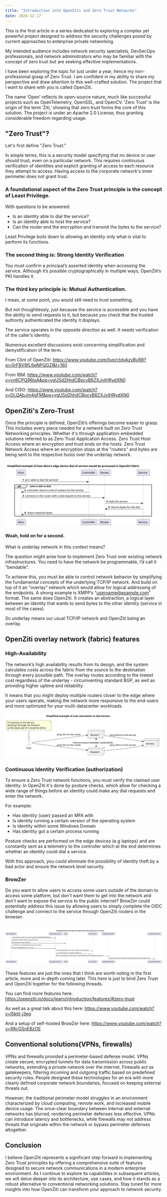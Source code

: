 ```yaml
---
title: "Introduction into OpenZiti and Zero Trust Networks"
date: 2024-12-17
---
```

This is the first article in a series dedicated to exploring a complex yet powerful project designed to address the security challenges posed by current approaches to enterprise private networking. 

My intended audience includes network security specialists, DevSecOps professionals, and network administrators who may be familiar with the concept of zero trust but are seeking effective implementations. 

I have been exploring the topic for just under a year, hence my non-professional grasp of Zero Trust. I am confident in my ability to share my perspective and draw attention to this well-crafted solution. The project that I want to share with you is called OpenZiti.

The name ‘Open’ reflects its open-source nature, much like successful projects such as OpenTelemetry, OpenSSL, and OpenCV. ‘Zero Trust’ is the origin of the term ‘Ziti,’ showing that zero trust forms the core of this solution. The project is under an Apache 2.0 License, thus granting considerable freedom regarding usage. 

## "Zero Trust"?

Let's first define "Zero Trust." 

In simple terms, this is a security model specifying that no device or user should trust, even on a particular network. 
This requires continuous verification of identities and explicit granting of access to each resource they attempt to access. 
Having access to the corporate network's inner perimeter does not grant trust. 


### A foundational aspect of the Zero Trust principle is the concept of Least Privilege.
With questions to be answered: 
- Is an identity able to dial the service?
- Is an identity able to host the service?
- Can the router end the encryption and transmit the bytes to the service?

Least Privilege boils down to allowing an identity only what is vital to perform its functions.


### The second thing is: Strong Identity Verification 
You must confirm a principal’s asserted identity when accessing the service. Although it’s possible cryptographically in multiple ways, OpenZiti’s PKI handles it.


### The third key principle is: Mutual Authentication.
I mean, at some point, you would still need to trust something. 

But not thoughtlessly, just because the service is accessible and you have the ability to send requests to it, but because you check that the trusted authority authenticated the identity it displays. 

The service operates in the opposite direction as well. It needs verification of the caller’s identity. 

Numerous excellent discussions exist concerning simplification and demystification of the term.

From Clint of OpenZiti: <https://www.youtube.com/live/ctdyAzvByR8?si=0rFBV8fL6eNPQGZl&t=160>

From IBM: <https://www.youtube.com/watch?v=yn6CPQ9RioA&pp=ygUSd2hhdCBpcyB6ZXJvIHRydXN0>

And CISO: <https://www.youtube.com/watch?v=DLQAbJm4gFM&pp=ygUSd2hhdCBpcyB6ZXJvIHRydXN0>


## OpenZiti's Zero-Trust
Once the principle is defined, OpenZiti’s offerings become easier to grasp. This includes every piece needed for a network built on Zero Trust Networking principles. 
Whether it's through application-embedded solutions referred to as Zero Trust Application Access. 
Zero Trust Host Access where an encryption and trust ends on the hosts. 
Zero Trust Network Access where an encryption stops at the "routers" and bytes are being sent to the respective hosts over the underlay network. 

![alice-edge-dial-svg](https://raw.githubusercontent.com/nenkoru/nenkoru-ghpages/refs/heads/main/_images/2024-12-17-openziti-intro/simplified-dial-alice.svg)
#### Woah, hold on for a second.

What is underlay network in this context means?

The question might arise how to implement Zero Trust over existing network infrastructures. 
You need to have the network be programmable, I’d call it “bendable”. 

To achieve this, you must be able to control network behavior by simplifying the fundamental concepts of the underlying TCP/IP network. 
And build on top of it an "overlay" network which would allow for logical addressing of the endpoints. A strong example is XMPP’s “username@example.com” format. 
The same does OpenZiti. It creates an abstraction, a logical layer between an identity that wants to send bytes to the other identity (service in most of the cases).

So underlay means our usual TCP/IP network and OpenZiti being an overlay. 

## OpenZiti overlay network (fabric) features

### High-Availability
The network’s high availability results from its design, and the system calculates costs across the fabric from the source to the destination through every possible path. 
The overlay routes according to the lowest cost regardless of the underlay - circumventing standard BGP, as well as providing higher uptime and reliability. 

It means that you might deploy multiple routers closer to the edge where your users operate, making the network more responsive to the end-users and more optimized for your multi-datacenter workloads. 

![simplified-cost-calc-svg](https://raw.githubusercontent.com/nenkoru/nenkoru-ghpages/refs/heads/main/_images/2024-12-17-openziti-intro/simplified-cost-calc.svg)
### Continuous Identity Verification (authorization)

To ensure a Zero Trust network functions, you must verify the claimed user identity. In OpenZiti it's done by posture checks, which allow for checking a wide range of things before an identity could make any dial requests and enter the network.

For example:
- Has identity (user) passed an MFA with
- Is identity running a certain version of the operating system
- Is identity within some Windows Domain
- Has identity got a certain process running

Posture checks are performed on the edge devices (e.g laptops) and are constantly sent as a telemetry to the controller which at the end determines whether an identity could dial a service.

With this approach, you could eliminate the possibility of identity theft by a bad actor and ensure the network level security.


### BrowZer
Do you want to allow users to access some users outside of the domain to access some platform, but don't want them to get into the network and don't want to expose the service to the public internet? 
BrowZer could potentially address this issue by allowing users to simply complete the OIDC challenge and connect to the service through OpenZiti routers in the browser. 

![simplified-browzer-oidc-flow-svg](https://raw.githubusercontent.com/nenkoru/nenkoru-ghpages/refs/heads/main/_images/2024-12-17-openziti-intro/simplified-browzer-oidc.svg)
---
These features are just the ones that I think are worth noting in the first article, more and in-depth coming later. This here is just to bind Zero Trust and OpenZiti together for the following threads. 

You can find more features here: <https://openziti.io/docs/learn/introduction/features/#zero-trust>

As well as a great talk about this here: <https://www.youtube.com/watch?v=l5ktiI-j3eg>

And a setup of self-hosted BrowZer here: <https://www.youtube.com/watch?v=98cGSnEBzOE>


## Conventional solutions(VPNs, firewalls)
VPNs and firewalls provided a perimeter-based defense model. VPNs create secure, encrypted tunnels for data transmission across public networks, extending a private network over the internet. 
Firewalls act as gatekeepers, filtering incoming and outgoing traffic based on predefined security rules. 
People designed these technologies for an era with more clearly defined corporate network boundaries, focused on keeping external threats out. 

However, the traditional perimeter model struggles in an environment characterized by cloud computing, remote work, and increased mobile device usage. The once-clear boundary between internal and external networks has blurred, rendering perimeter defenses less effective. 
VPNs can introduce latency and bottlenecks, while firewalls may not address threats that originate within the network or bypass perimeter defenses altogether. 


## Conclusion
I believe OpenZiti represents a significant step forward in implementing Zero Trust principles by offering a comprehensive suite of features designed to secure network communications in a modern enterprise environment. 
As I continue to explore its capabilities in subsequent articles, we will delve deeper into its architecture, use cases, and how it stands as a robust alternative to conventional networking solutions. 
Stay tuned for more insights into how OpenZiti can transform your approach to network security. 
